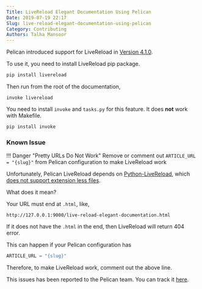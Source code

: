 ```yaml
---
Title: LiveReload Elegant Documentation Using Pelican
Date: 2019-07-19 22:17
Slug: live-reload-elegant-documentation-using-pelican
Category: Contributing
Authors: Talha Mansoor
---
```


Pelican introduced support for LiveReload in [Version 4.1.0](https://github.com/getpelican/pelican/releases/tag/4.1.0).

To use it, you need to install LiveReload pip package.

```bash
pip install livereload
```

Then run from the root of the documentation,

```
invoke livereload
```

You need to install `invoke` and `tasks.py` for this feature. It does **not** work with Makefile.

```bash
pip install invoke
```

### Known Issue

!!! Danger "Pretty URLs Do Not Work"
Remove or comment out `ARTICLE_URL = "{slug}"` from Pelican configuration to make LiveReload work

Unfortunately, Pelican LiveReload depends on [Python-LiveReload](https://github.com/lepture/python-livereload), which [does not support extension less files](https://github.com/lepture/python-livereload/pull/131).

What does it mean?

Your URL must end at `.html`, like,

```
http://127.0.0.1:9000/live-reload-elegant-documentation.html
```

If it does not have the `.html` in the end, then LiveReload will return 404 error.

This can happen if your Pelican configuration has

```python
ARTICLE_URL = "{slug}"
```

Therefore, to make LiveReload work, comment out the above line.

This issues has been reported to the Pelican team. You can track it [here](https://github.com/getpelican/pelican/issues/2595).
